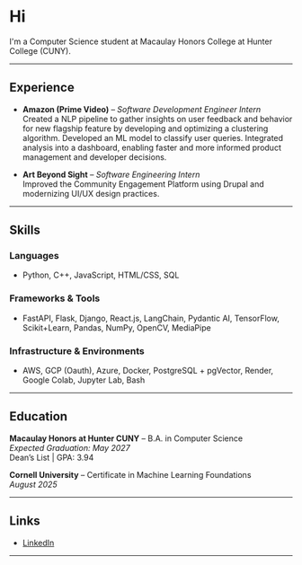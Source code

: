 # Hi

I'm a Computer Science student at Macaulay Honors College at Hunter College (CUNY).

---

## Experience

- **Amazon (Prime Video)** – *Software Development Engineer Intern*  
 Created a NLP pipeline to gather insights on user feedback and behavior for new flagship feature by developing and optimizing a clustering algorithm. Developed an ML model to classify user queries. Integrated analysis into a dashboard, enabling faster and more informed product management and developer decisions.

- **Art Beyond Sight** – *Software Engineering Intern*  
  Improved the Community Engagement Platform using Drupal and modernizing UI/UX design practices.

---

## Skills

### Languages
- Python, C++, JavaScript, HTML/CSS, SQL

### Frameworks & Tools
- FastAPI, Flask, Django, React.js, LangChain, Pydantic AI, TensorFlow, Scikit+Learn, Pandas, NumPy, OpenCV, MediaPipe

### Infrastructure & Environments
- AWS, GCP (Oauth), Azure, Docker, PostgreSQL + pgVector, Render, Google Colab, Jupyter Lab, Bash

---

## Education

**Macaulay Honors at Hunter CUNY** – B.A. in Computer Science  
*Expected Graduation: May 2027*  
Dean’s List | GPA: 3.94

**Cornell University** – Certificate in Machine Learning Foundations  
*August 2025*

---

## Links

- [LinkedIn](https://www.linkedin.com/in/MarcinZarkowski/)

---

